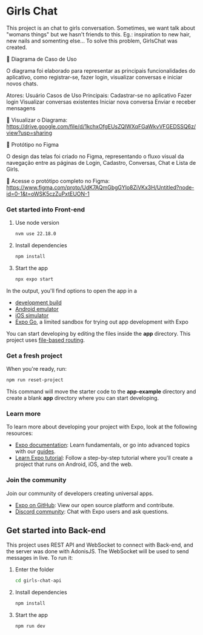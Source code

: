 # Girls Chat

This project is an chat to girls conversation. Sometimes, we want talk about "womans things" but we hasn't friends to this. Eg.: inspiration to new hair, new nails and somenting else...
To solve this problem, GirlsChat was created.

📌 Diagrama de Caso de Uso

O diagrama foi elaborado para representar as principais funcionalidades do aplicativo, como registrar-se, fazer login, visualizar conversas e iniciar novos chats.

Atores: Usuário
Casos de Uso Principais:
Cadastrar-se no aplicativo
Fazer login
Visualizar conversas existentes
Iniciar nova conversa
Enviar e receber mensagens

📎 Visualizar o Diagrama:
https://drive.google.com/file/d/1kchxOfgEUsZQlWXqFGaWkvVFGEDSSQ6z/view?usp=sharing



🎨 Protótipo no Figma

O design das telas foi criado no Figma, representando o fluxo visual da navegação entre as páginas de Login, Cadastro, Conversas, Chat e Lista de Girls.

📎 Acesse o protótipo completo no Figma:
https://www.figma.com/proto/UdK7AQmGbgGYlo8ZiVKx3H/Untitled?node-id=0-1&t=oWSK5czZuPxtEUON-1


### Get started into Front-end

1. Use node version

   ```bash
   nvm use 22.18.0
   ```

2. Install dependencies

   ```bash
   npm install
   ```

3. Start the app

   ```bash
   npx expo start
   ```

In the output, you'll find options to open the app in a

- [development build](https://docs.expo.dev/develop/development-builds/introduction/)
- [Android emulator](https://docs.expo.dev/workflow/android-studio-emulator/)
- [iOS simulator](https://docs.expo.dev/workflow/ios-simulator/)
- [Expo Go](https://expo.dev/go), a limited sandbox for trying out app development with Expo

You can start developing by editing the files inside the **app** directory. This project uses [file-based routing](https://docs.expo.dev/router/introduction).

### Get a fresh project

When you're ready, run:

```bash
npm run reset-project
```

This command will move the starter code to the **app-example** directory and create a blank **app** directory where you can start developing.

### Learn more

To learn more about developing your project with Expo, look at the following resources:

- [Expo documentation](https://docs.expo.dev/): Learn fundamentals, or go into advanced topics with our [guides](https://docs.expo.dev/guides).
- [Learn Expo tutorial](https://docs.expo.dev/tutorial/introduction/): Follow a step-by-step tutorial where you'll create a project that runs on Android, iOS, and the web.

### Join the community

Join our community of developers creating universal apps.

- [Expo on GitHub](https://github.com/expo/expo): View our open source platform and contribute.
- [Discord community](https://chat.expo.dev): Chat with Expo users and ask questions.

## Get started into Back-end

This project uses REST API and WebSocket to connect with Back-end, and the server was done with AdonisJS.
The WebSocket will be used to send messages in live.
To run it:

1. Enter the folder

   ```bash
   cd girls-chat-api
   ```

2. Install dependencies

   ```bash
   npm install
   ```

3. Start the app

   ```bash
   npm run dev
   ```
